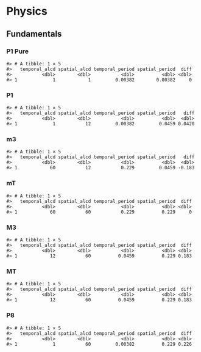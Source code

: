 Physics
================

## Fundamentals

### P1 Pure

    #> # A tibble: 1 × 5
    #>   temporal_alcd spatial_alcd temporal_period spatial_period  diff
    #>           <dbl>        <dbl>           <dbl>          <dbl> <dbl>
    #> 1             1            1         0.00382        0.00382     0

### P1

    #> # A tibble: 1 × 5
    #>   temporal_alcd spatial_alcd temporal_period spatial_period   diff
    #>           <dbl>        <dbl>           <dbl>          <dbl>  <dbl>
    #> 1             1           12         0.00382         0.0459 0.0420

### m3

    #> # A tibble: 1 × 5
    #>   temporal_alcd spatial_alcd temporal_period spatial_period   diff
    #>           <dbl>        <dbl>           <dbl>          <dbl>  <dbl>
    #> 1            60           12           0.229         0.0459 -0.183

### mT

    #> # A tibble: 1 × 5
    #>   temporal_alcd spatial_alcd temporal_period spatial_period  diff
    #>           <dbl>        <dbl>           <dbl>          <dbl> <dbl>
    #> 1            60           60           0.229          0.229     0

### M3

    #> # A tibble: 1 × 5
    #>   temporal_alcd spatial_alcd temporal_period spatial_period  diff
    #>           <dbl>        <dbl>           <dbl>          <dbl> <dbl>
    #> 1            12           60          0.0459          0.229 0.183

### MT

    #> # A tibble: 1 × 5
    #>   temporal_alcd spatial_alcd temporal_period spatial_period  diff
    #>           <dbl>        <dbl>           <dbl>          <dbl> <dbl>
    #> 1            12           60          0.0459          0.229 0.183

### P8

    #> # A tibble: 1 × 5
    #>   temporal_alcd spatial_alcd temporal_period spatial_period  diff
    #>           <dbl>        <dbl>           <dbl>          <dbl> <dbl>
    #> 1             1           60         0.00382          0.229 0.226
